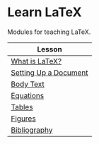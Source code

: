 # Learn LaTeX

Modules for teaching LaTeX.

| Lesson |
| ------ |
| [What is LaTeX?](modules/Introduction.md) |
| [Setting Up a Document](modules/NewArticle.md) |
| [Body Text](modules/BodyText.md) |
| [Equations](modules/Equations.md) |
| [Tables](modules/Tables.md) |
| [Figures](modules/Figures.md) |
| [Bibliography](modules/Bibliography.md) |
